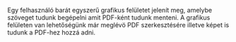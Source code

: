 Egy felhasználó barát egyszerű grafikus felületet jelenít meg, amelybe szöveget tudunk begépelni amit PDF-ként tudunk menteni. A grafikus felületen van lehetőségünk már meglévö PDF szerkesztésére illetve képet is tudunk a PDF-hez hozzá adni. 
